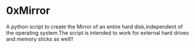 0xMirror
========

A python script to create the Mirror of an entire hard disk,independent of the operating system.The script is intended to work for external hard drives and memory sticks as well!! 